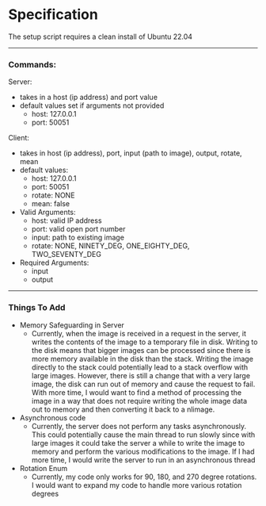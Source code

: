 # Specification
The setup script requires a clean install of Ubuntu 22.04

---
### Commands:

Server:
- takes in a host (ip address) and port value
- default values set if arguments not provided
  - host: 127.0.0.1
  - port: 50051

Client:
- takes in host (ip address), port, input (path to image), output, rotate, mean
- default values:
  - host: 127.0.0.1
  - port: 50051
  - rotate: NONE
  - mean: false
- Valid Arguments:
  - host: valid IP address
  - port: valid open port number
  - input: path to existing image
  - rotate: NONE, NINETY_DEG, ONE_EIGHTY_DEG, TWO_SEVENTY_DEG
- Required Arguments:
  - input
  - output

---

### Things To Add
- Memory Safeguarding in Server
  - Currently, when the image is received in a request in the server,
  it writes the contents of the image to a temporary file in disk. 
  Writing to the disk means that bigger images can be processed since
  there is more memory available in the disk than the stack. Writing 
  the image directly to the stack could potentially lead to a stack overflow
  with large images. However, there is still a change that with a very large image,
  the disk can run out of memory and cause the request to fail. With more time, 
  I would want to find a method of processing the image
  in a way that does not require writing the whole image data out to memory and then 
  converting it back to a nlimage.
- Asynchronous code
  - Currently, the server does not perform any tasks asynchronously. This could potentially
  cause the main thread to run slowly since with large images it could take the server a
  while to write the image to memory and perform the various modifications to the image. 
  If I had more time, I would write the server to run in an asynchronous thread
- Rotation Enum
  - Currently, my code only works for 90, 180, and 270 degree rotations. I would want to 
  expand my code to handle more various rotation degrees
